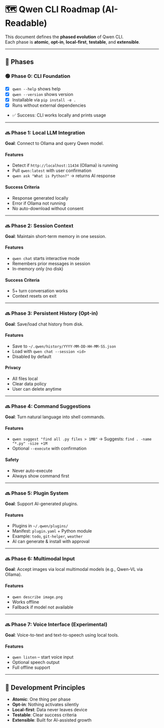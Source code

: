# 🗺️ Qwen CLI Roadmap (AI-Readable)

This document defines the **phased evolution** of Qwen CLI.  
Each phase is **atomic**, **opt-in**, **local-first**, **testable**, and **extensible**.

---

## 🧭 Phases

### 🟢 Phase 0: CLI Foundation
- [x] `qwen --help` shows help
- [x] `qwen --version` shows version
- [x] Installable via `pip install -e .`
- [x] Runs without external dependencies
- ✅ Success: CLI works locally and prints usage

---

### 🔜 Phase 1: Local LLM Integration
**Goal**: Connect to Ollama and query Qwen model.

#### Features
- Detect if `http://localhost:11434` (Ollama) is running
- Pull `qwen:latest` with user confirmation
- `qwen ask "What is Python?"` → returns AI response

#### Success Criteria
- Response generated locally
- Error if Ollama not running
- No auto-download without consent

---

### 🔜 Phase 2: Session Context
**Goal**: Maintain short-term memory in one session.

#### Features
- `qwen chat` starts interactive mode
- Remembers prior messages in session
- In-memory only (no disk)

#### Success Criteria
- 5+ turn conversation works
- Context resets on exit

---

### 🔜 Phase 3: Persistent History (Opt-in)
**Goal**: Save/load chat history from disk.

#### Features
- Save to `~/.qwen/history/YYYY-MM-DD-HH-MM-SS.json`
- Load with `qwen chat --session <id>`
- Disabled by default

#### Privacy
- All files local
- Clear data policy
- User can delete anytime

---

### 🔜 Phase 4: Command Suggestions
**Goal**: Turn natural language into shell commands.

#### Features
- `qwen suggest "find all .py files > 1MB"`
  → Suggests: `find . -name "*.py" -size +1M`
- Optional `--execute` with confirmation

#### Safety
- Never auto-execute
- Always show command first

---

### 🔜 Phase 5: Plugin System
**Goal**: Support AI-generated plugins.

#### Features
- Plugins in `~/.qwen/plugins/`
- Manifest: `plugin.yaml` + Python module
- Example: `todo`, `git-helper`, `weather`
- AI can generate & install with approval

---

### 🔜 Phase 6: Multimodal Input
**Goal**: Accept images via local multimodal models (e.g., Qwen-VL via Ollama).

#### Features
- `qwen describe image.png`
- Works offline
- Fallback if model not available

---

### 🔜 Phase 7: Voice Interface (Experimental)
**Goal**: Voice-to-text and text-to-speech using local tools.

#### Features
- `qwen listen` – start voice input
- Optional speech output
- Full offline support

---

## 🔄 Development Principles
- **Atomic**: One thing per phase
- **Opt-in**: Nothing activates silently
- **Local-first**: Data never leaves device
- **Testable**: Clear success criteria
- **Extensible**: Built for AI-assisted growth
